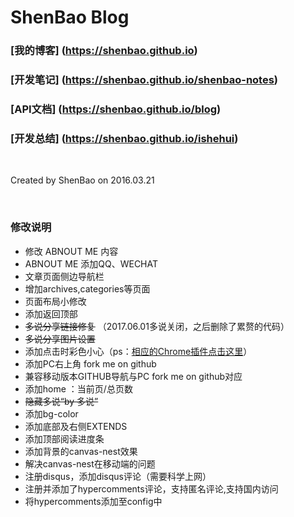 
# ShenBao Blog

### [我的博客] (https://shenbao.github.io)

### [开发笔记] (https://shenbao.github.io/shenbao-notes)

### [API文档] (https://shenbao.github.io/blog)

### [开发总结] (https://shenbao.github.io/ishehui)

<br/>

Created by ShenBao on 2016.03.21

<br/>


### 修改说明

- 修改 ABNOUT ME 内容
- ABNOUT ME 添加QQ、WECHAT
- 文章页面侧边导航栏
- 增加archives,categories等页面
- 页面布局小修改
- 添加返回顶部
- ~~多说分享链接修复~~ （2017.06.01多说关闭，之后删除了累赘的代码）
- ~~多说分享图片设置~~
- 添加点击时彩色小心（ps：[相应的Chrome插件点击这里](https://github.com/ShenBao/ChromePlugIn-ClickHeart)）
- 添加PC右上角 fork me on github
- 兼容移动版本GITHUB导航与PC fork me on github对应
- 添加home ：当前页/总页数
- ~~隐藏多说“by 多说”~~
- 添加bg-color
- 添加底部及右侧EXTENDS
- 添加顶部阅读进度条
- 添加背景的canvas-nest效果
- 解决canvas-nest在移动端的问题
- 注册disqus，添加disqus评论（需要科学上网）
- 注册并添加了hypercomments评论，支持匿名评论,支持国内访问
- 将hypercomments添加至config中


